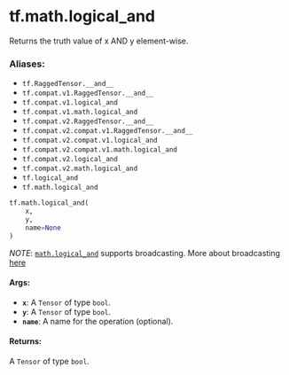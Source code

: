<div itemscope itemtype="http://developers.google.com/ReferenceObject">
<meta itemprop="name" content="tf.math.logical_and" />
<meta itemprop="path" content="Stable" />
</div>

# tf.math.logical_and

Returns the truth value of x AND y element-wise.

### Aliases:

* `tf.RaggedTensor.__and__`
* `tf.compat.v1.RaggedTensor.__and__`
* `tf.compat.v1.logical_and`
* `tf.compat.v1.math.logical_and`
* `tf.compat.v2.RaggedTensor.__and__`
* `tf.compat.v2.compat.v1.RaggedTensor.__and__`
* `tf.compat.v2.compat.v1.logical_and`
* `tf.compat.v2.compat.v1.math.logical_and`
* `tf.compat.v2.logical_and`
* `tf.compat.v2.math.logical_and`
* `tf.logical_and`
* `tf.math.logical_and`

``` python
tf.math.logical_and(
    x,
    y,
    name=None
)
```

<!-- Placeholder for "Used in" -->

*NOTE*: <a href="../../tf/math/logical_and.md"><code>math.logical_and</code></a> supports broadcasting. More about broadcasting
[here](http://docs.scipy.org/doc/numpy/user/basics.broadcasting.html)

#### Args:


* <b>`x`</b>: A `Tensor` of type `bool`.
* <b>`y`</b>: A `Tensor` of type `bool`.
* <b>`name`</b>: A name for the operation (optional).


#### Returns:

A `Tensor` of type `bool`.
